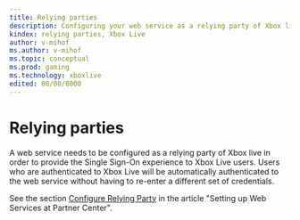 ```yaml
---
title: Relying parties
description: Configuring your web service as a relying party of Xbox live in order to provide the Single Sign-On experience to Xbox Live users.
kindex: relying parties, Xbox Live
author: v-mihof
ms.author: v-mihof
ms.topic: conceptual
ms.prod: gaming
ms.technology: xboxlive
edited: 00/00/0000
---
```


# Relying parties

A web service needs to be configured as a relying party of Xbox live in order to provide the Single Sign-On experience to Xbox Live users.
Users who are authenticated to Xbox Live will be automatically authenticated to the web service without having to re-enter a different set of credentials.

See the section [Configure Relying Party](../web-services/live-web-services.md#configure-relying-party) in the article "Setting up Web Services at Partner Center".


<!-- {% jumppage its %} -->
